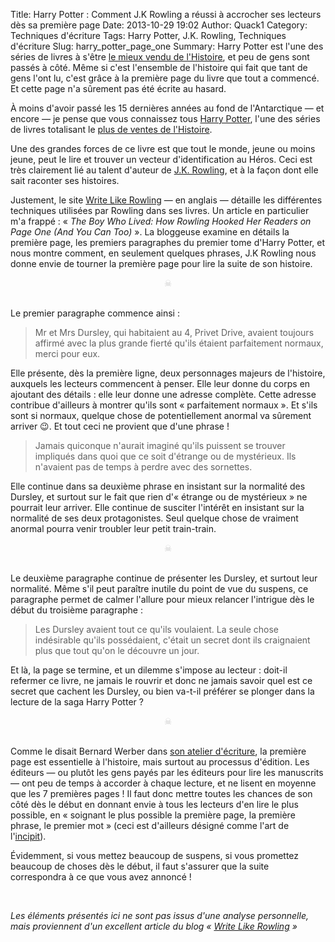 Title: Harry Potter : Comment J.K Rowling a réussi à accrocher ses lecteurs dès sa première page
Date: 2013-10-29 19:02
Author: Quack1
Category: Techniques d'écriture
Tags: Harry Potter, J.K. Rowling, Techniques d'écriture
Slug: harry_potter_page_one
Summary: Harry Potter est l'une des séries de livres à s'être [le mieux vendu de l'Histoire](https://en.wikipedia.org/wiki/List_of_est-selling_books#List_of_best-selling_book_series "Wikipedia : List of best-selling book series"), et peu de gens sont passés à côté. Même si c'est l'ensemble de l'histoire qui fait que tant de gens l'ont lu, c'est grâce à la première page du livre que tout a commencé. Et cette page n'a sûrement pas été écrite au hasard.

À moins d'avoir passé les 15 dernières années au fond de l'Antarctique — et encore — je pense que vous connaissez tous [Harry Potter](https://fr.wikipedia.org/wiki/Harry_Potter), l'une des séries de livres totalisant le [plus de ventes de l'Histoire](https://en.wikipedia.org/wiki/List_of_est-selling_books#List_of_best-selling_book_series "Wikipedia : List of best-selling book series").

Une des grandes forces de ce livre est que tout le monde, jeune ou moins jeune, peut le lire et trouver un vecteur d'identification au Héros. Ceci est très clairement lié au talent d'auteur de [J.K. Rowling](https://fr.wikipedia.org/wiki/J._K._Rowling), et à la façon dont elle sait raconter ses histoires.

Justement, le site [Write Like Rowling](http://writelikerowling.com "Write Like Rowling") — en anglais — détaille les différentes techniques utilisées par Rowling dans ses livres. Un article en particulier m'a frappé : « _The Boy Who Lived: How Rowling Hooked Her Readers on Page One (And You Can Too)_ ». La bloggeuse examine en détails la première page, les premiers paragraphes du premier tome d'Harry Potter, et nous montre comment, en seulement quelques phrases, J.K Rowling nous donne envie de tourner la première page pour lire la suite de son histoire.

<div align="center" style="color:#ccc;">☠</div> &nbsp;

Le premier paragraphe commence ainsi : 

> Mr et Mrs Dursley, qui habitaient au 4, Privet Drive, avaient toujours affirmé avec la plus grande fierté qu'ils étaient parfaitement normaux, merci pour eux.

Elle présente, dès la première ligne, deux personnages majeurs de l'histoire, auxquels les lecteurs commencent à penser. Elle leur donne du corps en ajoutant des détails : elle leur donne une adresse complète. Cette adresse contribue d'ailleurs à montrer qu'ils sont « parfaitement normaux ». Et s'ils sont si normaux, quelque chose de potentiellement anormal va sûrement arriver 😉. Et tout ceci ne provient que d'une phrase !

> Jamais quiconque n'aurait imaginé qu'ils puissent se trouver impliqués dans quoi que ce soit d'étrange ou de mystérieux. Ils n'avaient pas de temps à perdre avec des sornettes.

Elle continue dans sa deuxième phrase en insistant sur la normalité des Dursley, et surtout sur le fait que rien d'« étrange ou de mystérieux » ne pourrait leur arriver. Elle continue de susciter l'intérêt en insistant sur la normalité de ses deux protagonistes. Seul quelque chose de vraiment anormal pourra venir troubler leur petit train-train.

<div align="center" style="color:#ccc;">☠</div> &nbsp;

Le deuxième paragraphe continue de présenter les Dursley, et surtout leur normalité. Même s'il peut paraître inutile du point de vue du suspens, ce paragraphe permet de calmer l'allure pour mieux relancer l'intrigue dès le début du troisième paragraphe : 

> Les Dursley avaient tout ce qu'ils voulaient. La seule chose indésirable qu'ils possédaient, c'était un secret dont ils craignaient plus que tout qu'on le découvre un jour.

Et là, la page se termine, et un dilemme s'impose au lecteur : doit-il refermer ce livre, ne jamais le rouvrir et donc ne jamais savoir quel est ce secret que cachent les Dursley, ou bien va-t-il préférer se plonger dans la lecture de la saga Harry Potter ?

<div align="center" style="color:#ccc;">☠</div> &nbsp;

Comme le disait Bernard Werber dans [son atelier d'écriture]({filename}/atelier_ecriture_werber.md "Suivez un atelier d'écriture avec Bernard Werber"), la première page est essentielle à l'histoire, mais surtout au processus d'édition. Les éditeurs — ou plutôt les gens payés par les éditeurs pour lire les manuscrits — ont peu de temps à accorder à chaque lecture, et ne lisent en moyenne que les 7 premières pages ! Il faut donc mettre toutes les chances de son côté dès le début en donnant envie à tous les lecteurs d'en lire le plus possible, en « soignant le plus possible la première page, la première phrase, le premier mot » (ceci est d'ailleurs désigné comme l'art de l'[incipit](https://fr.wikipedia.org/wiki/Incipit#L.27incipit_dans_le_roman "Wikipédia : Incipit - L'incipit dans le roman")).

Évidemment, si vous mettez beaucoup de suspens, si vous promettez beaucoup de choses dès le début, il faut s'assurer que la suite correspondra à ce que vous avez annoncé !

&nbsp;

_Les éléments présentés ici ne sont pas issus d'une analyse personnelle, mais proviennent d'un excellent article du blog « [Write Like Rowling](http://writelikerowling.com/2012/03/09/how-rowling-hooked-her-readers-on-page-1-and-you-can-too-36/ "The Boy Who Lived: How Rowling Hooked Her Readers on Page One (And You Can Too)") »_
